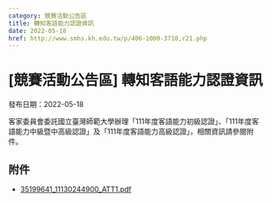 ```yaml
---
category: 競賽活動公告區
title: 轉知客語能力認證資訊
date: 2022-05-18
href: http://www.smhs.kh.edu.tw/p/406-1000-3710,r21.php
---
```


# [競賽活動公告區] 轉知客語能力認證資訊

發布日期：2022-05-18

客家委員會委託國立臺灣師範大學辦理「111年度客語能力初級認證」、「111年度客語能力中級暨中高級認證」及「111年度客語能力高級認證」，相關資訊請參閱附件。

## 附件

- [35199641_11130244900_ATT1.pdf](https://www.smhs.kh.edu.tw/var/file/0/1000/attach/24/pta_3478_4119155_52566.pdf)
